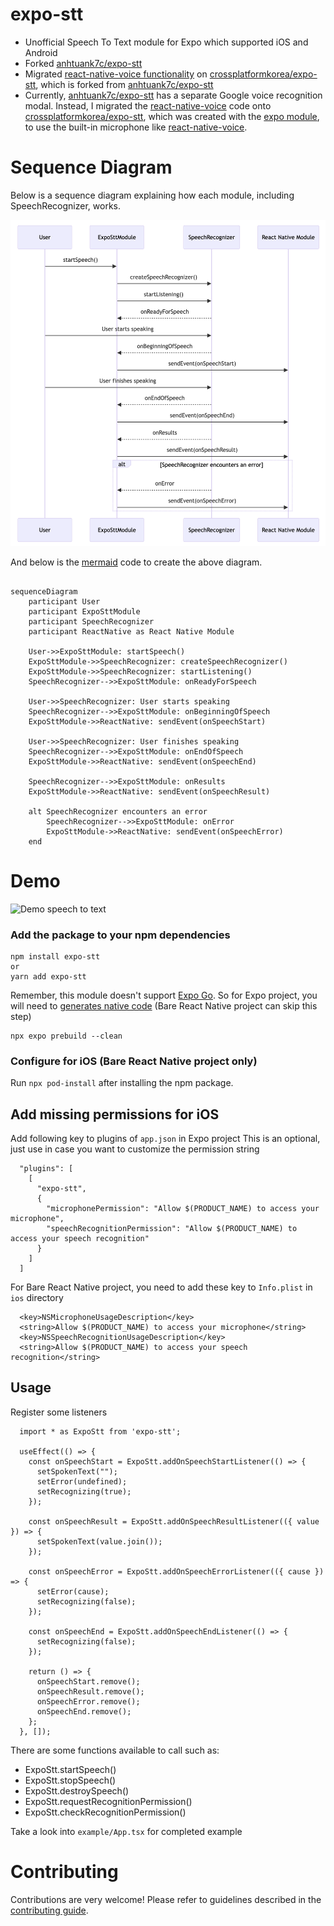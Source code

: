 # expo-stt

- Unofficial Speech To Text module for Expo which supported iOS and Android
- Forked [anhtuank7c/expo-stt](https://github.com/anhtuank7c/expo-stt)
- Migrated [react-native-voice functionality](https://github.com/react-native-voice/voice) on [crossplatformkorea/expo-stt](https://github.com/crossplatformkorea/expo-stt), which is forked from [anhtuank7c/expo-stt](https://github.com/anhtuank7c/expo-stt)
- Currently, [anhtuank7c/expo-stt](https://github.com/anhtuank7c/expo-stt) has a separate Google voice recognition modal. Instead, I migrated the [react-native-voice](https://github.com/react-native-voice/voice) code onto [crossplatformkorea/expo-stt](https://github.com/crossplatformkorea/expo-stt), which was created with the [expo module](https://docs.expo.dev/modules/overview), to use the built-in microphone like [react-native-voice](https://github.com/react-native-voice/voice).

# Sequence Diagram

Below is a sequence diagram explaining how each module, including SpeechRecognizer, works.

![Sequence Diagram](sequence-diagram.png)

And below is the [mermaid](https://mermaid.js.org) code to create the above diagram.

```mermaid

sequenceDiagram
    participant User
    participant ExpoSttModule
    participant SpeechRecognizer
    participant ReactNative as React Native Module

    User->>ExpoSttModule: startSpeech()
    ExpoSttModule->>SpeechRecognizer: createSpeechRecognizer()
    ExpoSttModule->>SpeechRecognizer: startListening()
    SpeechRecognizer-->>ExpoSttModule: onReadyForSpeech

    User->>SpeechRecognizer: User starts speaking
    SpeechRecognizer-->>ExpoSttModule: onBeginningOfSpeech
    ExpoSttModule->>ReactNative: sendEvent(onSpeechStart)

    User->>SpeechRecognizer: User finishes speaking
    SpeechRecognizer-->>ExpoSttModule: onEndOfSpeech
    ExpoSttModule->>ReactNative: sendEvent(onSpeechEnd)

    SpeechRecognizer-->>ExpoSttModule: onResults
    ExpoSttModule->>ReactNative: sendEvent(onSpeechResult)

    alt SpeechRecognizer encounters an error
        SpeechRecognizer-->>ExpoSttModule: onError
        ExpoSttModule->>ReactNative: sendEvent(onSpeechError)
    end
```

# Demo

![Demo speech to text](demo.png "Demo Speech To Text")

### Add the package to your npm dependencies

```
npm install expo-stt
or
yarn add expo-stt
```

Remember, this module doesn't support [Expo Go](https://expo.dev/expo-go).
So for Expo project, you will need to [generates native code](https://docs.expo.dev/workflow/prebuild/#clean) (Bare React Native project can skip this step)

```
npx expo prebuild --clean
```

### Configure for iOS (Bare React Native project only)

Run `npx pod-install` after installing the npm package.

## Add missing permissions for iOS

Add following key to plugins of `app.json` in Expo project
This is an optional, just use in case you want to customize the permission string

```
  "plugins": [
    [
      "expo-stt",
      {
        "microphonePermission": "Allow $(PRODUCT_NAME) to access your microphone",
        "speechRecognitionPermission": "Allow $(PRODUCT_NAME) to access your speech recognition"
      }
    ]
  ]
```

For Bare React Native project, you need to add these key to `Info.plist` in `ios` directory

```
  <key>NSMicrophoneUsageDescription</key>
  <string>Allow $(PRODUCT_NAME) to access your microphone</string>
  <key>NSSpeechRecognitionUsageDescription</key>
  <string>Allow $(PRODUCT_NAME) to access your speech recognition</string>
```

## Usage

Register some listeners

```
  import * as ExpoStt from 'expo-stt';

  useEffect(() => {
    const onSpeechStart = ExpoStt.addOnSpeechStartListener(() => {
      setSpokenText("");
      setError(undefined);
      setRecognizing(true);
    });

    const onSpeechResult = ExpoStt.addOnSpeechResultListener(({ value }) => {
      setSpokenText(value.join());
    });

    const onSpeechError = ExpoStt.addOnSpeechErrorListener(({ cause }) => {
      setError(cause);
      setRecognizing(false);
    });

    const onSpeechEnd = ExpoStt.addOnSpeechEndListener(() => {
      setRecognizing(false);
    });

    return () => {
      onSpeechStart.remove();
      onSpeechResult.remove();
      onSpeechError.remove();
      onSpeechEnd.remove();
    };
  }, []);
```

There are some functions available to call such as:

- ExpoStt.startSpeech()
- ExpoStt.stopSpeech()
- ExpoStt.destroySpeech()
- ExpoStt.requestRecognitionPermission()
- ExpoStt.checkRecognitionPermission()

Take a look into `example/App.tsx` for completed example

# Contributing

Contributions are very welcome! Please refer to guidelines described in the [contributing guide](https://github.com/expo/expo#contributing).
